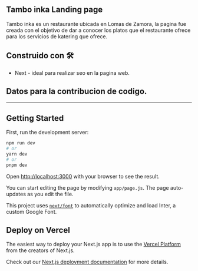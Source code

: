 ## Tambo inka Landing page
Tambo inka es un restaurante ubicada en Lomas de Zamora, la pagina fue creada con el objetivo de dar a conocer los platos que el restaurante ofrece para los servicios de katering que ofrece.

## Construido con 🛠️

* Next - ideal para realizar seo en la pagina web.

## Datos para la contribucion de codigo.
-------------------------------------------------------------------------------------------------

## Getting Started

First, run the development server:

```bash
npm run dev
# or
yarn dev
# or
pnpm dev
```

Open [http://localhost:3000](http://localhost:3000) with your browser to see the result.

You can start editing the page by modifying `app/page.js`. The page auto-updates as you edit the file.

This project uses [`next/font`](https://nextjs.org/docs/basic-features/font-optimization) to automatically optimize and load Inter, a custom Google Font.

## Deploy on Vercel

The easiest way to deploy your Next.js app is to use the [Vercel Platform](https://vercel.com/new?utm_medium=default-template&filter=next.js&utm_source=create-next-app&utm_campaign=create-next-app-readme) from the creators of Next.js.

Check out our [Next.js deployment documentation](https://nextjs.org/docs/deployment) for more details.
